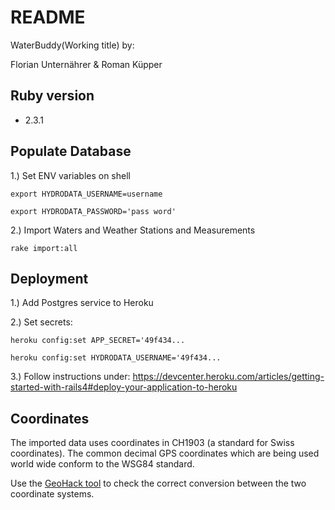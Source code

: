 # README

WaterBuddy(Working title) by:

Florian Unternährer & Roman Küpper

## Ruby version
- 2.3.1

## Populate Database
1.) Set ENV variables on shell

`export HYDRODATA_USERNAME=username`

`export HYDRODATA_PASSWORD='pass word'`

2.) Import Waters and Weather Stations and Measurements

`rake import:all`


## Deployment

1.) Add Postgres service to Heroku

2.) Set secrets:

`heroku config:set APP_SECRET='49f434...`

`heroku config:set HYDRODATA_USERNAME='49f434...`

3.) Follow instructions under: https://devcenter.heroku.com/articles/getting-started-with-rails4#deploy-your-application-to-heroku

## Coordinates

The imported data uses coordinates in CH1903 (a standard for Swiss coordinates). The common decimal GPS coordinates which are being used world wide conform to the WSG84 standard.

Use the [GeoHack tool](https://tools.wmflabs.org/geohack/geohack.php?pagename=Schweizer_Landeskoordinaten&language=de&params=46.951081_N_7.438637_E_dim:1_region:CH-BE_type:landmark&title=Fundamentalpunkt+der+Schweizer+Landeskoordinaten) to check the correct conversion between the two coordinate systems.
